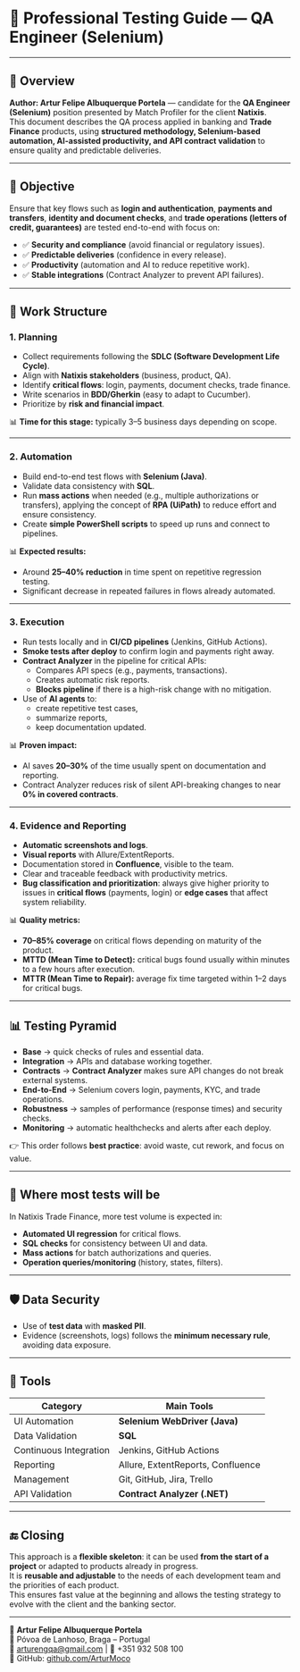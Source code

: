 # 🧪 Professional Testing Guide — QA Engineer (Selenium)

---

## 🎯 Overview

**Author: Artur Felipe Albuquerque Portela** — candidate for the **QA Engineer (Selenium)** position presented by Match Profiler for the client **Natixis**.  
This document describes the QA process applied in banking and **Trade Finance** products, using **structured methodology, Selenium-based automation, AI-assisted productivity, and API contract validation** to ensure quality and predictable deliveries.

---

## 🎯 Objective

Ensure that key flows such as **login and authentication**, **payments and transfers**, **identity and document checks**, and **trade operations (letters of credit, guarantees)** are tested end-to-end with focus on:

- ✅ **Security and compliance** (avoid financial or regulatory issues).  
- ✅ **Predictable deliveries** (confidence in every release).  
- ✅ **Productivity** (automation and AI to reduce repetitive work).  
- ✅ **Stable integrations** (Contract Analyzer to prevent API failures).  

---

## 🔑 Work Structure

### 1. Planning
- Collect requirements following the **SDLC (Software Development Life Cycle)**.  
- Align with **Natixis stakeholders** (business, product, QA).  
- Identify **critical flows**: login, payments, document checks, trade finance.  
- Write scenarios in **BDD/Gherkin** (easy to adapt to Cucumber).  
- Prioritize by **risk and financial impact**.  

📊 **Time for this stage:** typically 3–5 business days depending on scope.  

---

### 2. Automation
- Build end-to-end test flows with **Selenium (Java)**.  
- Validate data consistency with **SQL**.  
- Run **mass actions** when needed (e.g., multiple authorizations or transfers), applying the concept of **RPA (UiPath)** to reduce effort and ensure consistency.  
- Create **simple PowerShell scripts** to speed up runs and connect to pipelines.  

📊 **Expected results:**  
- Around **25–40% reduction** in time spent on repetitive regression testing.  
- Significant decrease in repeated failures in flows already automated.  

---

### 3. Execution
- Run tests locally and in **CI/CD pipelines** (Jenkins, GitHub Actions).  
- **Smoke tests after deploy** to confirm login and payments right away.  
- **Contract Analyzer** in the pipeline for critical APIs:  
  - Compares API specs (e.g., payments, transactions).  
  - Creates automatic risk reports.  
  - **Blocks pipeline** if there is a high-risk change with no mitigation.  
- Use of **AI agents** to:  
  - create repetitive test cases,  
  - summarize reports,  
  - keep documentation updated.  

📊 **Proven impact:**  
- AI saves **20–30%** of the time usually spent on documentation and reporting.  
- Contract Analyzer reduces risk of silent API-breaking changes to near **0% in covered contracts**.  

---

### 4. Evidence and Reporting
- **Automatic screenshots and logs**.  
- **Visual reports** with Allure/ExtentReports.  
- Documentation stored in **Confluence**, visible to the team.  
- Clear and traceable feedback with productivity metrics.  
- **Bug classification and prioritization**: always give higher priority to issues in **critical flows** (payments, login) or **edge cases** that affect system reliability.  

📊 **Quality metrics:**  
- **70–85% coverage** on critical flows depending on maturity of the product.  
- **MTTD (Mean Time to Detect):** critical bugs found usually within minutes to a few hours after execution.  
- **MTTR (Mean Time to Repair):** average fix time targeted within 1–2 days for critical bugs.  

---

## 📊 Testing Pyramid

- **Base** → quick checks of rules and essential data.  
- **Integration** → APIs and database working together.  
- **Contracts** → **Contract Analyzer** makes sure API changes do not break external systems.  
- **End-to-End** → Selenium covers login, payments, KYC, and trade operations.  
- **Robustness** → samples of performance (response times) and security checks.  
- **Monitoring** → automatic healthchecks and alerts after each deploy.  

👉 This order follows **best practice**: avoid waste, cut rework, and focus on value.  

---

## 🔎 Where most tests will be

In Natixis Trade Finance, more test volume is expected in:  
- **Automated UI regression** for critical flows.  
- **SQL checks** for consistency between UI and data.  
- **Mass actions** for batch authorizations and queries.  
- **Operation queries/monitoring** (history, states, filters).  

---

## 🛡️ Data Security

- Use of **test data** with **masked PII**.  
- Evidence (screenshots, logs) follows the **minimum necessary rule**, avoiding data exposure.  

---

## 🧰 Tools

| Category               | Main Tools                             |
|------------------------|----------------------------------------|
| UI Automation          | **Selenium WebDriver (Java)**          |
| Data Validation        | **SQL**                                |
| Continuous Integration | Jenkins, GitHub Actions                |
| Reporting              | Allure, ExtentReports, Confluence      |
| Management             | Git, GitHub, Jira, Trello              |
| API Validation         | **Contract Analyzer (.NET)**           |

---

## 🔚 Closing

This approach is a **flexible skeleton**: it can be used **from the start of a project** or adapted to products already in progress.  
It is **reusable and adjustable** to the needs of each development team and the priorities of each product.  
This ensures fast value at the beginning and allows the testing strategy to evolve with the client and the banking sector.  

---

📌 **Artur Felipe Albuquerque Portela**  
📍 Póvoa de Lanhoso, Braga – Portugal  
📧 arturengqa@gmail.com | 📱 +351 932 508 100  
🔗 GitHub: [github.com/ArturMoco](https://github.com/ArturMoco)  
